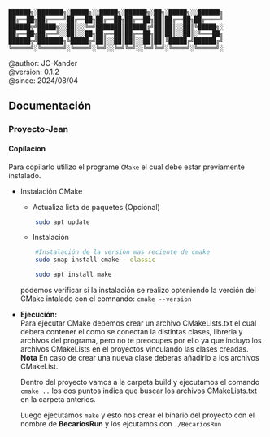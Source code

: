 ```
██████╗░███████╗░█████╗░░█████╗░██████╗░██╗░█████╗░░██████╗
██╔══██╗██╔════╝██╔══██╗██╔══██╗██╔══██╗██║██╔══██╗██╔════╝
██████╦╝█████╗░░██║░░╚═╝███████║██████╔╝██║██║░░██║╚█████╗░
██╔══██╗██╔══╝░░██║░░██╗██╔══██║██╔══██╗██║██║░░██║░╚═══██╗
██████╦╝███████╗╚█████╔╝██║░░██║██║░░██║██║╚█████╔╝██████╔╝
╚═════╝░╚══════╝░╚════╝░╚═╝░░╚═╝╚═╝░░╚═╝╚═╝░╚════╝░╚═════╝░
```

@author: JC-Xander<br>
@version: 0.1.2<br>
@since:  2024/08/04

## Documentación

### Proyecto-Jean
#### Copilacion
Para copilarlo utilizo el programe `CMake` el cual debe estar previamente instalado.
- Instalación CMake
    - Actualiza lista de paquetes (Opcional)
    ```sh
        sudo apt update
    ``` 
    - Instalación
    ```sh
        #Instalación de la version mas reciente de cmake
        sudo snap install cmake --classic

        sudo apt install make
    ```
    podemos verificar si la instalación se realizo opteniendo la verción del CMake intalado con el comnando: `cmake --version`

- __Ejecución:__<br>
    Para ejecutar CMake debemos crear un archivo CMakeLists.txt el cual debera contener el como se conectan la distintas clases, libreria y archivos del programa, pero no te preocupes por ello ya que incluyo los archivos CMakeLists en el proyectos vinculando las clases creadas.
    <br>
    __Nota__ En caso de crear una nueva clase deberas añadirlo a los archivos CMakeList.

    Dentro del proyecto vamos a la carpeta build y ejecutamos el comando `cmake ..` los dos puntos indica que buscar los archivos CMakeLists.txt en la carpeta anterios.

    Luego ejecutamos `make` y esto nos crear el binario del proyecto con el nombre de **BecariosRun** y los ejcutamos con  `./BecariosRun`


